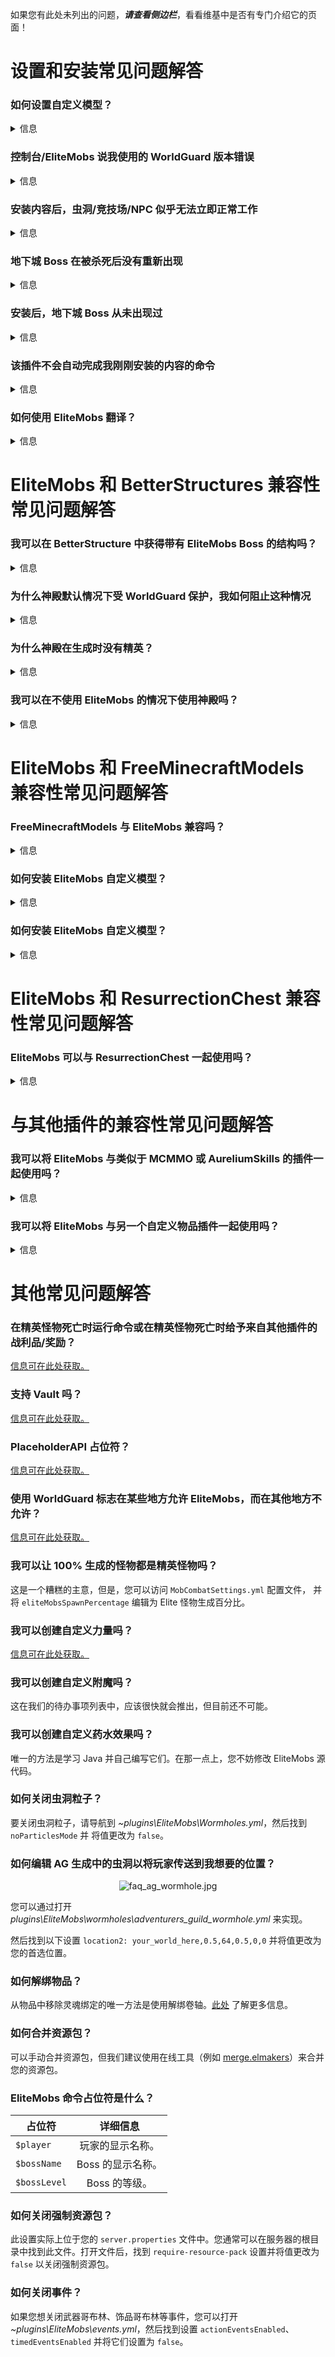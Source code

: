 如果您有此处未列出的问题，***请查看侧边栏***，看看维基中是否有专门介绍它的页面！

# 设置和安装常见问题解答

### 如何设置自定义模型？

<details>
<summary>
信息
</summary>

有两个不同的插件可以处理“自定义模型”。

- LibsDisguises（包括免费版）允许您将怪物伪装成其他怪物或自定义玩家皮肤。如果您看到一个自定义 Boss 上有玩家伪装，则它使用 LibsDisguises 进行伪装。您必须下载 LibsDisguises 才能使此特定功能正常工作。


- FreeMinecraftModels（和 ModelEngine R3，尽管不再推荐 ModelEngine）允许您将怪物伪装成任何自定义模型，几乎没有任何限制。FreeMinecraftModels 允许您免费执行此操作，并且是推荐的插件。您必须使用 FreeMinecraftModels 或 ModelEngine R3（不是 R4）才能使自定义模型正常工作。FreeMinecraftModels 可以与 ModelEngine 一起运行，因此您也可以同时运行两者。
<br>如果您已经安装了 FreeMinecraftModels/ModelEngine，但自定义模型仍然无法正常工作，则可能是您在安装模型插件之前安装了内容。为确保这不是问题，请在安装了自定义伪装后重新导入 EliteMobs 内容并再次安装。

</details>

### 控制台/EliteMobs 说我使用的 WorldGuard 版本错误

<details>
<summary>
信息
</summary>

如果 EliteMobs 报告 WorldGuard 未安装，那是因为您为服务器平台使用了错误的 WorldGuard 版本。WorldGuard 对您使用的版本非常敏感，并且对于服务器软件有不同的版本。

- 您可以从此处下载适用于 Spigot/Paper 的 WorldGuard 版本：https://dev.bukkit.org/projects/worldguard - 确保它显示与您的 Minecraft 版本兼容！

</details>

### 安装内容后，虫洞/竞技场/NPC 似乎无法立即正常工作

<details>
<summary>
信息
</summary>

如果在安装内容后虫洞/竞技场/NPC 似乎无法立即正常工作，您应该运行 `/em reload`。在安装 EliteMobs 内容后运行它始终是一个好习惯。

</details>

### 地下城 Boss 在被杀死后没有重新出现

<details>
<summary>
信息
</summary>

大多数情况下，这仅仅是因为某些 Boss 的重生时间很长。世界束缚者的阴影的重生时间最长，为现实生活中的一周。巢穴 Boss 通常的重生时间为 4 小时。其他所有东西的重生时间通常为 5-30 分钟。您可以在 `~/plugins/EliteMobs/custombosses` 文件夹中的配置文件中编辑自定义 Boss 的重生时间。

</details>

### 安装后，地下城 Boss 从未出现过

<details>
<summary>
信息
</summary>

这几乎可以肯定是由于第三方插件的干扰。检查以下内容：
- 您的世界是否处于和平难度？怪物不会在和平难度下生成。


- 您的区域是否受到防止生成的保护？EliteMobs 地下城通过 WorldGuard 处理其自身的区域保护，您无需保护 EliteMobs 地下城世界，实际上这样做可能会在使用错误的标志时阻止生成。


- 是否有其他插件阻止 EliteMobs Boss 生成或移除它们？这些冲突通常会显示在控制台中，因此请检查您的控制台日志。

</details>

### 该插件不会自动完成我刚刚安装的内容的命令

<details>
<summary>
信息
</summary>

命令中的自动建议由 CloudCommandFramework 处理，并且仅在**服务器重新启动后**更新命令建议。不幸的是，我对此无能为力。

</details>

### 如何使用 EliteMobs 翻译？

<details>
<summary>
信息
</summary>

您可以通过运行 `/em language <语言名称>.yml` 来更改 EliteMob 的语言。使用由 EliteMobs 社区创建和管理的默认插件翻译。

要添加插件中没有的语言，或自定义现有语言，建议您使用 `custom_language.yml`。

语言文件仅在您切换语言时才会生成其内容！

如果您破坏了 yml 文件的格式（这很容易出错），它将重置文件！***如果您要手动翻译内容，请确保保留本地翻译备份！***

在社区翻译网站上翻译语言文件更容易，因为它会为您处理格式！它还会自动建议翻译。您可以在这里找到它：https://crowdin.com/project/elitemobs

提醒一下，如果您正在翻译，如果您使用特殊字符（例如 `&`）来启动配置值，则必须将该值放在引号之间，例如““&c酷值””！否则，文件将被破坏，并且会重置您的进度。您可以使用 linter 检查 yml 文件的有效性 - 只需将您的 yml 内容粘贴到此处：<https://www.yamllint.com/>

</details>

# EliteMobs 和 BetterStructures 兼容性常见问题解答

### 我可以在 BetterStructure 中获得带有 EliteMobs Boss 的结构吗？

<details>
<summary>
信息
</summary>

是的，BetterStructures 神殿包正是这种内容。您可以从 [itch.io](https://magmaguy.itch.io/) 下载神殿包。

</details>

### 为什么神殿默认情况下受 WorldGuard 保护，我如何阻止这种情况

<details>
<summary>
信息
</summary>

默认情况下，EliteMobs 神殿结构受 WorldGuard 保护，以确保玩家不会在战斗区域内建造装置来滥用 Minecraft 战斗系统。

一旦 Boss 被击败，保护就会自动删除。

每个神殿都有入口点，如果玩家在地下，则必须四处挖掘才能找到它们。

如果您不想使用 WorldGuard 保护，可以在 BetterStructures config.yml 配置文件中禁用它。

</details>

### 为什么神殿在生成时没有精英？

<details>
<summary>
信息
</summary>

如果您在安装 EliteMobs 之前安装 BetterStructures 神殿，则可能会发生这种情况。要解决此问题，请在安装 EliteMobs **之后**重新导入并将神殿重新安装到您的服务器中。

</details>

### 我可以在不使用 EliteMobs 的情况下使用神殿吗？

<details>
<summary>
信息
</summary>

神殿是专门为对抗其中的 Boss 而制作的，但如果您只是为了美观而想要战斗竞技场，您可以在没有安装 EliteMobs 的情况下运行神殿包。

</details>

# EliteMobs 和 FreeMinecraftModels 兼容性常见问题解答

### FreeMinecraftModels 与 EliteMobs 兼容吗？

<details>
<summary>
信息
</summary>

是的。FreeMinecraftModels 插件是专门围绕 EliteMobs 和 EternalTD 制作的。

</details>

### 如何安装 EliteMobs 自定义模型？

<details>
<summary>
信息
</summary>

您可以从 https://www.patreon.com/magmaguy 和 https://magmaguy.itch.io/ 下载 EliteMobs 的自定义模型。安装它们后，**您必须将** FreeMinecraftModels 在其输出文件夹中生成的资源包**与 EliteMobs 的官方资源包合并**，如果您想使用官方资源包并将其在线托管以分发给玩家。

</details>

### 如何安装 EliteMobs 自定义模型？

<details>
<summary>
信息
</summary>

您可以从 https://www.patreon.com/magmaguy 和 https://magmaguy.itch.io/ 下载 EliteMobs 的自定义模型。安装它们后，**您必须将** FreeMinecraftModels 在其输出文件夹中生成的资源包**与 EliteMobs 的官方资源包合并**，如果您想使用官方资源包并将其在线托管以分发给玩家。

</details>


# EliteMobs 和 ResurrectionChest 兼容性常见问题解答

### EliteMobs 可以与 ResurrectionChest 一起使用吗？

<details>
<summary>
信息
</summary>

是的。ResurrectionChest 是专门为 EliteMobs 内容制作的，并且完全兼容。

</details>

# 与其他插件的兼容性常见问题解答

### 我可以将 EliteMobs 与类似于 MCMMO 或 AureliumSkills 的插件一起使用吗？

<details>
<summary>
信息
</summary>

是的。话虽如此，您可能需要禁用 EliteMobs 声望系统的奖励生命值。

</details>

### 我可以将 EliteMobs 与另一个自定义物品插件一起使用吗？

<details>
<summary>
信息
</summary>

是的。如果您希望 Boss 掉落该插件中的特定物品，您可以设置死亡时运行的命令，并以这种方式给予玩家物品。但是，没有真正的方法可以平衡 EliteMobs 与您正在使用的任何物品系统。精英的生命值从 7 点增加到数十万点，因此其他物品插件要么过于强大，要么极其弱小。EliteMobs 已经内置了一个物品系统，不需要任何外部物品插件。

</details>

# 其他常见问题解答

### 在精英怪物死亡时运行命令或在精英怪物死亡时给予来自其他插件的战利品/奖励？

[信息可在此处获取。]($language$/elitemobs/creating_bosses.md&section=ondeathcommands)

### 支持 Vault 吗？

[信息可在此处获取。]($language$/elitemobs/vault.md)

### PlaceholderAPI 占位符？

[信息可在此处获取。]($language$/elitemobs/placeholders.md)

### 使用 WorldGuard 标志在某些地方允许 EliteMobs，而在其他地方不允许？

[信息可在此处获取。]($language$/elitemobs/worldguard_flags.md)

### 我可以让 100% 生成的怪物都是精英怪物吗？

这是一个糟糕的主意，但是，您可以访问 `MobCombatSettings.yml` 配置文件，
并将 `eliteMobsSpawnPercentage` 编辑为 Elite 怪物生成百分比。

### 我可以创建自定义力量吗？

[信息可在此处获取。]($language$/elitemobs/creating_powers.md)

### 我可以创建自定义附魔吗？

这在我们的待办事项列表中，应该很快就会推出，但目前还不可能。

### 我可以创建自定义药水效果吗？

唯一的方法是学习 Java 并自己编写它们。在那一点上，您不妨修改
EliteMobs 源代码。

### 如何关闭虫洞粒子？

要关闭虫洞粒子，请导航到 *~plugins\EliteMobs\Wormholes.yml*，然后找到 `noParticlesMode` 并
将值更改为 `false`。

### 如何编辑 AG 生成中的虫洞以将玩家传送到我想要的位置？

<div align="center">

![faq_ag_wormhole.jpg](../../../img/wiki/faq_ag_wormhole.jpg)

</div>

您可以通过打开 *plugins\EliteMobs\wormholes\adventurers_guild_wormhole.yml* 来实现。

然后找到以下设置
`location2: your_world_here,0.5,64,0.5,0,0`
并将值更改为您的首选位置。

### 如何解绑物品？

从物品中移除灵魂绑定的唯一方法是使用解绑卷轴。[此处]($language$/elitemobs/soulbind.md) 了解更多信息。

### 如何合并资源包？

可以手动合并资源包，但我们建议使用在线工具（例如 [merge.elmakers](https://merge.elmakers.com/)）来合并您的资源包。

### EliteMobs 命令占位符是什么？

| 占位符     | 详细信息                   |
|------------|:----------------------------:|
| `$player`   | 玩家的显示名称。          |
| `$bossName` | Boss 的显示名称。           |
| `$bossLevel` | Boss 的等级。             |

### 如何关闭强制资源包？

此设置实际上位于您的 `server.properties` 文件中。您通常可以在服务器的根目录中找到此文件。打开文件后，找到 `require-resource-pack` 设置并将值更改为 `false` 以关闭强制资源包。

### 如何关闭事件？

如果您想关闭武器哥布林、饰品哥布林等事件，您可以打开 *~plugins\EliteMobs\events.yml*，然后找到设置 `actionEventsEnabled`、`timedEventsEnabled` 并将它们设置为 `false`。



